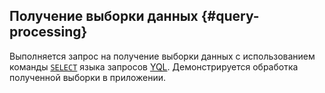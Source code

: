 ## Получение выборки данных {#query-processing}

Выполняется запрос на получение выборки данных с использованием команды [`SELECT`](../../../../yql/reference/syntax/select.md) языка запросов [YQL](../../../../yql/reference/index.md). Демонстрируется обработка полученной выборки в приложении.